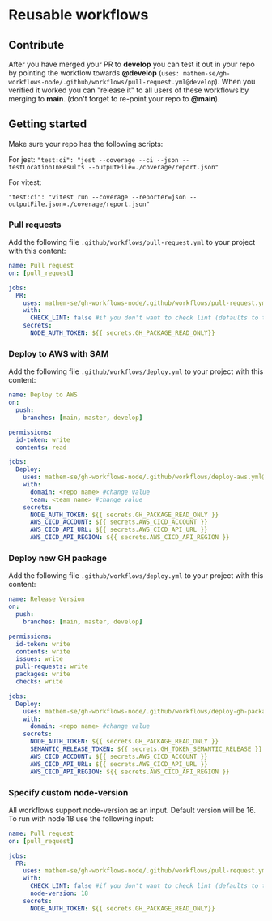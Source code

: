 # Reusable workflows

## Contribute

After you have merged your PR to **develop** you can test it out in your repo by pointing the workflow towards **@develop** (`uses: mathem-se/gh-workflows-node/.github/workflows/pull-request.yml@develop`). When you verified it worked you can "release it" to all users of these workflows by merging to **main**. (don't forget to re-point your repo to **@main**).

## Getting started

Make sure your repo has the following scripts:

For jest:
`"test:ci": "jest --coverage --ci --json --testLocationInResults --outputFile=./coverage/report.json"`

For vitest:

`"test:ci": "vitest run --coverage --reporter=json --outputFile.json=./coverage/report.json"`

### Pull requests

Add the following file `.github/workflows/pull-request.yml` to your project with this content:

```yaml
name: Pull request
on: [pull_request]

jobs:
  PR:
    uses: mathem-se/gh-workflows-node/.github/workflows/pull-request.yml@main
    with:
      CHECK_LINT: false #if you don't want to check lint (defaults to true)
    secrets:
      NODE_AUTH_TOKEN: ${{ secrets.GH_PACKAGE_READ_ONLY}}
```

### Deploy to AWS with SAM

Add the following file `.github/workflows/deploy.yml` to your project with this content:

```yaml
name: Deploy to AWS
on:
  push:
    branches: [main, master, develop]

permissions:
  id-token: write
  contents: read

jobs:
  Deploy:
    uses: mathem-se/gh-workflows-node/.github/workflows/deploy-aws.yml@main
    with:
      domain: <repo name> #change value
      team: <team name> #change value
    secrets:
      NODE_AUTH_TOKEN: ${{ secrets.GH_PACKAGE_READ_ONLY }}
      AWS_CICD_ACCOUNT: ${{ secrets.AWS_CICD_ACCOUNT }}
      AWS_CICD_API_URL: ${{ secrets.AWS_CICD_API_URL }}
      AWS_CICD_API_REGION: ${{ secrets.AWS_CICD_API_REGION }}
```

### Deploy new GH package

Add the following file `.github/workflows/deploy.yml` to your project with this content:

```yaml
name: Release Version
on:
  push:
    branches: [main, master, develop]

permissions:
  id-token: write
  contents: write
  issues: write
  pull-requests: write
  packages: write
  checks: write

jobs:
  Deploy:
    uses: mathem-se/gh-workflows-node/.github/workflows/deploy-gh-package.yml@main
    with:
      domain: <repo name> #change value
    secrets:
      NODE_AUTH_TOKEN: ${{ secrets.GH_PACKAGE_READ_ONLY }}
      SEMANTIC_RELEASE_TOKEN: ${{ secrets.GH_TOKEN_SEMANTIC_RELEASE }}
      AWS_CICD_ACCOUNT: ${{ secrets.AWS_CICD_ACCOUNT }}
      AWS_CICD_API_URL: ${{ secrets.AWS_CICD_API_URL }}
      AWS_CICD_API_REGION: ${{ secrets.AWS_CICD_API_REGION }}
```

### Specify custom node-version

All workflows support node-version as an input. Default version will be 16.
To run with node 18 use the following input:

```yaml
name: Pull request
on: [pull_request]

jobs:
  PR:
    uses: mathem-se/gh-workflows-node/.github/workflows/pull-request.yml@main
    with:
      CHECK_LINT: false #if you don't want to check lint (defaults to true)
      node-version: 18
    secrets:
      NODE_AUTH_TOKEN: ${{ secrets.GH_PACKAGE_READ_ONLY}}
```
